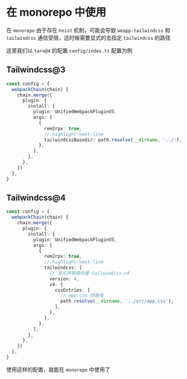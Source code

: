 # 在 monorepo 中使用

在 `monorepo` 由于存在 `hoist` 机制，可能会导致 `weapp-tailwindcss` 和 `tailwindcss` 通信受阻，这时候需要显式的去指定  `tailwindcss` 的路径

这里我们以 `taro@4` 的配置 `config/index.ts` 配置为例

## Tailwindcss@3

```ts
const config = {
  webpackChain(chain) {
    chain.merge({
      plugin: {
        install: {
          plugin: UnifiedWebpackPluginV5,
          args: [
            {
              rem2rpx: true,
              // highlight-next-line
              tailwindcssBasedir: path.resolve(__dirname, '../'),
            },
          ],
        },
      },
    })
  },
}
```

## Tailwindcss@4

```ts
const config = {
  webpackChain(chain) {
    chain.merge({
      plugin: {
        install: {
          plugin: UnifiedWebpackPluginV5,
          args: [
            {
              rem2rpx: true,
              // highlight-next-line
              tailwindcss: {
                // 显示声明用的是 tailwindcss v4
                version: 4,
                v4: {
                  cssEntries: [
                    // app.css 的路径
                    path.resolve(__dirname, '../src/app.css'),
                  ],
                },
              },
            },
          ],
        },
      },
    })
  },
}
```

使用这样的配置，就能在 `monorepo` 中使用了